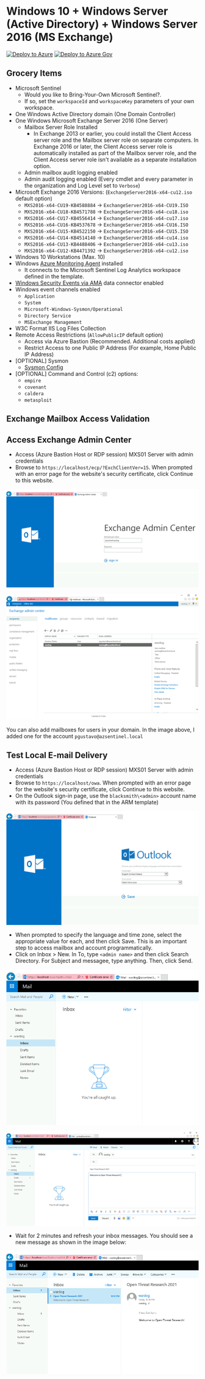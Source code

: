 # Windows 10 + Windows Server (Active Directory) + Windows Server 2016 (MS Exchange)

[![Deploy to Azure](https://aka.ms/deploytoazurebutton)](https://portal.azure.com/#create/Microsoft.Template/uri/https%3A%2F%2Fraw.githubusercontent.com%2FOTRF%2FMicrosoft-Sentinel2Go%2Fmaster%2Fgrocery-list%2FWin10-AD-MXS%2Fazuredeploy.json)
[![Deploy to Azure Gov](https://aka.ms/deploytoazuregovbutton)](https://portal.azure.us/#create/Microsoft.Template/uri/https%3A%2F%2Fraw.githubusercontent.com%2FOTRF%2FMicrosoft-Sentinel2Go%2Fmaster%2Fgrocery-list%2FWin10-AD-MXS%2Fazuredeploy.json)

## Grocery Items

* Microsoft Sentinel
    * Would you like to Bring-Your-Own Microsoft Sentinel?.
    * If so, set the `workspaceId` and `workspaceKey` parameters of your own workspace.
* One Windows Active Directory domain (One Domain Controller)
* One Windows Microsoft Exchange Server 2016 (One Server)
    * Mailbox Server Role Installed
        * In Exchange 2013 or earlier, you could install the Client Access server role and the Mailbox server role on separate computers. In Exchange 2016 or later, the Client Access server role is automatically installed as part of the Mailbox server role, and the Client Access server role isn't available as a separate installation option.
    * Admin mailbox audit logging enabled
    * Admin audit logging enabled (Every cmdlet and every parameter in the organization and Log Level set to `Verbose`)
* Microsoft Exchange 2016 Versions: (`ExchangeServer2016-x64-cu12.iso` default option)
    * `MXS2016-x64-CU19-KB4588884` -> `ExchangeServer2016-x64-CU19.ISO`
    * `MXS2016-x64-CU18-KB4571788` -> `ExchangeServer2016-x64-cu18.iso`
    * `MXS2016-x64-CU17-KB4556414` -> `ExchangeServer2016-x64-cu17.iso`
    * `MXS2016-x64-CU16-KB4537678` -> `ExchangeServer2016-x64-CU16.ISO`
    * `MXS2016-x64-CU15-KB4522150` -> `ExchangeServer2016-x64-CU15.ISO`
    * `MXS2016-x64-CU14-KB4514140` -> `ExchangeServer2016-x64-cu14.iso`
    * `MXS2016-x64-CU13-KB4488406` -> `ExchangeServer2016-x64-cu13.iso`
    * `MXS2016-x64-CU12-KB4471392` -> `ExchangeServer2016-x64-cu12.iso`
* Windows 10 Workstations (Max. 10)
* Windows [Azure Monitoring Agent](https://docs.microsoft.com/en-us/azure/azure-monitor/agents/azure-monitor-agent-overview?tabs=PowerShellWindows) installed
    * It connects to the Microsoft Sentinel Log Analytics workspace defined in the template.
* [Windows Security Events via AMA](https://docs.microsoft.com/en-us/azure/sentinel/data-connectors-reference#windows-security-events-via-ama) data connector enabled
* Windows event channels enabled
    * `Application`
    * `System`
    * `Microsoft-Windows-Sysmon/Operational`
    * `Directory Service`
    * `MSExchange Management`
* W3C Format IIS Log Files Collection
* Remote Access Restrictions (`AllowPublicIP` default option)
    * Access via Azure Bastion (Recommended. Additional costs applied)
    * Restrict Access to one Public IP Address (For example, Home Public IP Address)
* [OPTIONAL] Sysmon
    * [Sysmon Config](https://github.com/OTRF/Blacksmith/blob/master/resources/configs/sysmon/sysmon.xml)
* [OPTIONAL] Command and Control (c2) options:
    * `empire`
    * `covenant`
    * `caldera`
    * `metasploit`

## Exchange Mailbox Access Validation
## Access Exchange Admin Center

* Access (Azure Bastion Host or RDP session) MXS01 Server with admin credentials
* Browse to `https://localhost/ecp/?ExchClientVer=15`. When prompted with an error page for the website's security certificate, click Continue to this website.

![](../../resources/images/win10-ad-mxs_01_exchange_admin_center_login.png)

![](../../resources/images/win10-ad-mxs_02_exchange_admin_center_portal.png)

You can also add mailboxes for users in your domain. In the image above, I added one for the account `pgustavo@azsentinel.local`

## Test Local E-mail Delivery

* Access (Azure Bastion Host or RDP session) MXS01 Server with admin credentials
* Browse to `https://localhost/owa`. When prompted with an error page for the website's security certificate, click Continue to this website.
* On the Outlook sign-in page, use the `blacksmith\<admin>` account name with its password (You defined that in the ARM template)

![](../../resources/images/win10-ad-mxs_03_owa_login.png)

* When prompted to specify the language and time zone, select the appropriate value for each, and then click Save. This is an important step to access mailbox and account programmatically.
* Click on Inbox > New. In To, type `<admin name>` and then click Search Directory. For Subject and messagee, type anything. Then, click Send.

![](../../resources/images/win10-ad-mxs_04_owa_inbox.png)

![](../../resources/images/win10-ad-mxs_05_owa_new_message.png)

* Wait for 2 minutes and refresh your inbox messages. You should see a new message as shown in the image below:

![](../../resources/images/win10-ad-mxs_06_owa_message_received.png)
